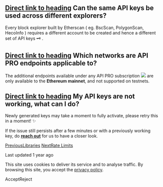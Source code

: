 ## [Direct link to heading](https://docs.etherscan.io/support/faq\#can-the-same-api-keys-be-used-across-different-explorers)    Can the same API keys be used across different explorers?

Every block explorer built by Etherscan ( eg. BscScan, PolygonScan, HecoInfo ) requires a different account to be created and hence a different set of API keys 🗝️ .

## [Direct link to heading](https://docs.etherscan.io/support/faq\#which-networks-are-api-pro-endpoints-applicable-to)    Which networks are API PRO endpoints applicable to?

The additional endpoints available under any API PRO subscription ![](https://docs.etherscan.io/~gitbook/image?url=https%3A%2F%2F1052732906-files.gitbook.io%2F%7E%2Ffiles%2Fv0%2Fb%2Fgitbook-x-prod.appspot.com%2Fo%2Fspaces%252F-McrExXKKJBLJqymbFhO%252Fuploads%252Fgit-blob-81fcca90cbba3539d87a4dc153728e38cb901597%252Fpro_70.png%3Falt%3Dmedia&width=82&dpr=4&quality=100&sign=c4660964&sv=2) are only available to the **Ethereum mainnet**, and not supported on testnets.

## [Direct link to heading](https://docs.etherscan.io/support/faq\#my-api-keys-are-not-working-what-can-i-do)    My API keys are not working, what can I do?

Newly generated keys may take a moment to fully activate, please retry this in a moment! ✨

If the issue still persists after a few minutes or with a previously working key, do [**reach out**](https://docs.etherscan.io/support/getting-help) for us to have a closer look.

[PreviousLibraries](https://docs.etherscan.io/misc-tools-and-utilities/using-this-docs) [NextRate Limits](https://docs.etherscan.io/support/rate-limits)

Last updated 1 year ago

This site uses cookies to deliver its service and to analyse traffic. By browsing this site, you accept the [privacy policy](https://policies.gitbook.com/privacy/cookies).

AcceptReject